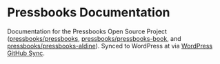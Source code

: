 # Pressbooks Documentation

Documentation for the Pressbooks Open Source Project ([pressbooks/pressbooks](https://github.com/pressbooks/pressbooks/), [pressbooks/pressbooks-book](https://github.com/pressbooks/pressbooks-book/), and [pressbooks/pressbooks-aldine](https://github.com/pressbooks/pressbooks-aldine/)). Synced to WordPress at  via [WordPress GitHub Sync](https://github.com/mAAdhaTTah/wordpress-github-sync).
